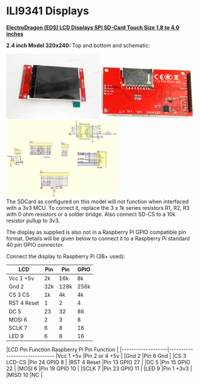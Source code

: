 # ILI9341 Displays

[**ElectroDragon (EDS) LCD Displays SPI SD-Card Touch Size 1.8 to 4.0 inches**](https://www.electrodragon.com/product/eds-tft-lcd-lcm-spi-interface-variable1-82-2/)

**2.4 inch Model 320x240:** 
Top and bottom and schematic:
<p align="left">
<img src="images/pic1.jpg" width="250" />  
<img src="images/pic3.jpg" width="250" /> 
<img src="images/schematic1.jpg" width="300" />  
<br>
The SDCard as configured on this model will not function when interfaced with a 3v3 MCU. To correct it, replace the 3 x 1k series resistors R1, R2, R3 with 0 ohm resistors or a solder bridge. Also connect SD-CS to a 10k resistor pullup to 3v3.

The display as supplied is also not in a Raspberry Pi GPIO compatible pin format. Details will be given below to connect it to a Raspberry Pi standard 40 pin GPIO connector.

Connect the display to Raspberry Pi (3B+ used):

|LCD          |   Pin| Pin    | GPIO  |
|-------------|------|--------|-------|
|Vcc  1  +5v  |	2k 	 | 16k    | 8k    |
|Gnd  2	      |	32k  | 128k   | 256k  |
|CS   3  CS   |	1k	 | 4k 	  | 4k    |
|RST  4  Reset|	1 	 | 2 	    | 4     |
|DC   5       |	23 	 | 32 	  | 86    |
|MOSI 6       |	2 	 | 3      | 8     |
|SCLK 7       | 6	   | 8 	    | 16    |
|LED  9       | 6	   | 8 	    | 16    |

|LCD Pin Function    Raspberry Pi Pin Function    |
|-------------------|------------------------------
|Vcc  1  +5v        |Pin 2 or 4       +5v         |
|Gnd  2             |Pin 6            Gnd         |
|CS   3  LCD-CS     |Pin 24           GPIO 8      |
|RST  4  Reset      |Pin 13           GPIO 27     |
|DC   5             |Pin 15           GPIO 22     |
|MOSI 6             |Pin 19           GPIO 10     |
|SCLK 7             |Pin 23           GPIO 11     |
|LED  9             |Pin 1            +3v3        |
|MISO 10            |NC                           |



